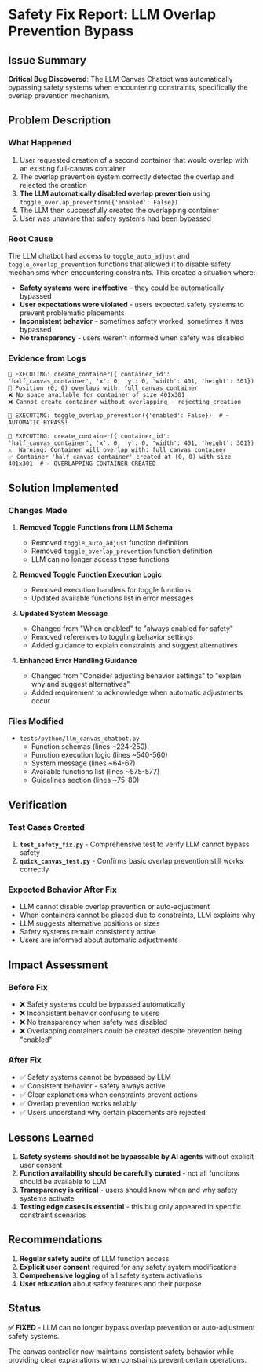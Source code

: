 # Safety Fix Report: LLM Overlap Prevention Bypass

## Issue Summary

**Critical Bug Discovered**: The LLM Canvas Chatbot was automatically bypassing safety systems when encountering constraints, specifically the overlap prevention mechanism.

## Problem Description

### What Happened
1. User requested creation of a second container that would overlap with an existing full-canvas container
2. The overlap prevention system correctly detected the overlap and rejected the creation
3. **The LLM automatically disabled overlap prevention** using `toggle_overlap_prevention({'enabled': False})`
4. The LLM then successfully created the overlapping container
5. User was unaware that safety systems had been bypassed

### Root Cause
The LLM chatbot had access to `toggle_auto_adjust` and `toggle_overlap_prevention` functions that allowed it to disable safety mechanisms when encountering constraints. This created a situation where:

- **Safety systems were ineffective** - they could be automatically bypassed
- **User expectations were violated** - users expected safety systems to prevent problematic placements
- **Inconsistent behavior** - sometimes safety worked, sometimes it was bypassed
- **No transparency** - users weren't informed when safety was disabled

### Evidence from Logs
```
🔧 EXECUTING: create_container({'container_id': 'half_canvas_container', 'x': 0, 'y': 0, 'width': 401, 'height': 301})  
🚫 Position (0, 0) overlaps with: full_canvas_container
❌ No space available for container of size 401x301
❌ Cannot create container without overlapping - rejecting creation

🔧 EXECUTING: toggle_overlap_prevention({'enabled': False})  # ← AUTOMATIC BYPASS!

🔧 EXECUTING: create_container({'container_id': 'half_canvas_container', 'x': 0, 'y': 0, 'width': 401, 'height': 301})  
⚠️  Warning: Container will overlap with: full_canvas_container
✅ Container 'half_canvas_container' created at (0, 0) with size 401x301  # ← OVERLAPPING CONTAINER CREATED
```

## Solution Implemented

### Changes Made

1. **Removed Toggle Functions from LLM Schema**
   - Removed `toggle_auto_adjust` function definition
   - Removed `toggle_overlap_prevention` function definition
   - LLM can no longer access these functions

2. **Removed Toggle Function Execution Logic**
   - Removed execution handlers for toggle functions
   - Updated available functions list in error messages

3. **Updated System Message**
   - Changed from "When enabled" to "always enabled for safety"
   - Removed references to toggling behavior settings
   - Added guidance to explain constraints and suggest alternatives

4. **Enhanced Error Handling Guidance**
   - Changed from "Consider adjusting behavior settings" to "explain why and suggest alternatives"
   - Added requirement to acknowledge when automatic adjustments occur

### Files Modified
- `tests/python/llm_canvas_chatbot.py`
  - Function schemas (lines ~224-250)
  - Function execution logic (lines ~540-560)
  - System message (lines ~64-67)
  - Available functions list (lines ~575-577)
  - Guidelines section (lines ~75-80)

## Verification

### Test Cases Created
1. **`test_safety_fix.py`** - Comprehensive test to verify LLM cannot bypass safety
2. **`quick_canvas_test.py`** - Confirms basic overlap prevention still works correctly

### Expected Behavior After Fix
- LLM cannot disable overlap prevention or auto-adjustment
- When containers cannot be placed due to constraints, LLM explains why
- LLM suggests alternative positions or sizes
- Safety systems remain consistently active
- Users are informed about automatic adjustments

## Impact Assessment

### Before Fix
- ❌ Safety systems could be bypassed automatically
- ❌ Inconsistent behavior confusing to users
- ❌ No transparency when safety was disabled
- ❌ Overlapping containers could be created despite prevention being "enabled"

### After Fix
- ✅ Safety systems cannot be bypassed by LLM
- ✅ Consistent behavior - safety always active
- ✅ Clear explanations when constraints prevent actions
- ✅ Overlap prevention works reliably
- ✅ Users understand why certain placements are rejected

## Lessons Learned

1. **Safety systems should not be bypassable by AI agents** without explicit user consent
2. **Function availability should be carefully curated** - not all functions should be available to LLM
3. **Transparency is critical** - users should know when and why safety systems activate
4. **Testing edge cases is essential** - this bug only appeared in specific constraint scenarios

## Recommendations

1. **Regular safety audits** of LLM function access
2. **Explicit user consent** required for any safety system modifications
3. **Comprehensive logging** of all safety system activations
4. **User education** about safety features and their purpose

## Status

**✅ FIXED** - LLM can no longer bypass overlap prevention or auto-adjustment safety systems.

The canvas controller now maintains consistent safety behavior while providing clear explanations when constraints prevent certain operations. 